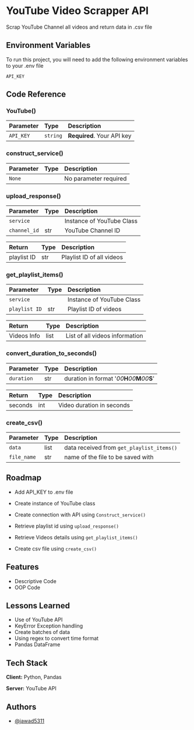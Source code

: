
# YouTube Video Scrapper API

Scrap YouTube Channel all videos and return data in .csv file


## Environment Variables

To run this project, you will need to add the following environment variables to your .env file

`API_KEY`

  
## Code Reference

### YouTube()

| Parameter | Type     | Description                |
| :-------- | :------- | :------------------------- |
| `API_KEY` | `string` | **Required**. Your API key |

### construct_service()

| Parameter | Type     | Description                       |
| :-------- | :------- | :-------------------------------- |
| `None`      |  | No parameter required |

### upload_response()

| Parameter | Type     | Description                       |
| :-------- | :------- | :-------------------------------- |
| `service` |  | Instance of YouTube Class |
| `channel_id` | str | YouTube Channel ID |

| Return | Type     | Description                       |
| :-------- | :------- | :-------------------------------- |
| playlist ID | str | Playlist ID of all videos |

### get_playlist_items()

| Parameter | Type     | Description                       |
| :-------- | :------- | :-------------------------------- |
| `service` |  | Instance of YouTube Class |
| `playlist ID` | str | Playlist ID of videos |

| Return | Type     | Description                       |
| :-------- | :------- | :-------------------------------- |
| Videos Info | list | List of all videos information |

### convert_duration_to_seconds()

| Parameter | Type     | Description                       |
| :-------- | :------- | :-------------------------------- |
| `duration` | str | duration in format '*00***H***00***M***00***S**' |

| Return | Type     | Description                       |
| :-------- | :------- | :-------------------------------- |
| seconds | int | Video duration in seconds |


### create_csv()

| Parameter | Type     | Description                       |
| :-------- | :------- | :-------------------------------- |
| `data` | list | data received from `get_playlist_items()` | 
| `file_name` | str | name of the file to be saved with |




  
## Roadmap

- Add API_KEY to .env file

- Create instance of YouTube class

- Create connection with API using `Construct_service()`

- Retrieve playlist id using `upload_response()`

- Retrieve Videos details using `get_playlist_items()`

- Create csv file using `create_csv()`
  
## Features

- Descriptive Code
- OOP Code

  
## Lessons Learned

- Use of YouTube API 
- KeyError Exception handling
- Create batches of data
- Using regex to convert time format
- Pandas DataFrame
  
## Tech Stack

**Client:** Python, Pandas

**Server:** YouTube API

  
## Authors

- [@jawad5311](https://github.com/jawad5311)

  
